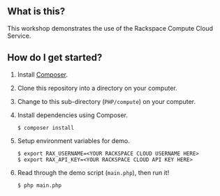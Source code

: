 ## What is this?

This workshop demonstrates the use of the Rackspace Compute Cloud Service.

## How do I get started?

1. Install [Composer](https://getcomposer.org/).

2. Clone this repository into a directory on your computer.

3. Change to this sub-directory (`PHP/compute`) on your computer.

4. Install dependencies using Composer.

    ```
    $ composer install
    ```

5. Setup environment variables for demo.

    ```
    $ export RAX_USERNAME=<YOUR RACKSPACE CLOUD USERNAME HERE>
    $ export RAX_API_KEY=<YOUR RACKSPACE CLOUD API KEY HERE>
    ```

6. Read through the demo script (`main.php`), then run it!

    ```
    $ php main.php
    ```
